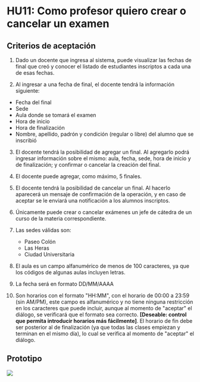 # HU11: Como profesor quiero crear o cancelar un examen

## Criterios de aceptación
1. Dado un docente que ingresa al sistema, puede visualizar las fechas de final que creó y conocer el listado de estudiantes inscriptos a cada una de esas fechas.

2. Al ingresar a una fecha de final, el docente tendrá la información siguiente:
+ Fecha del final
+ Sede
+ Aula donde se tomará el examen
+ Hora de inicio
+ Hora de finalización
+ Nombre, apellido, padrón y condición (regular o libre) del alumno que se inscribió

3. El docente tendrá la posibilidad de agregar un final. Al agregarlo podrá ingresar información sobre el mismo: aula, fecha, sede, hora de inicio y de finalización; y confirmar o cancelar la creación del final.

4. El docente puede agregar, como máximo, 5 finales.

5. El docente tendrá la posibilidad de cancelar un final. Al hacerlo aparecerá un mensaje de confirmación de la operación, y en caso de aceptar se le enviará una notificación a los alumnos inscriptos.

6. Únicamente puede crear o cancelar exámenes un jefe de cátedra de un curso de la materia correspondiente.

7. Las sedes válidas son:
    - Paseo Colón
    - Las Heras
    - Ciudad Universitaria
    
8. El aula es un campo alfanumérico de menos de 100 caracteres, ya que los códigos de algunas aulas incluyen letras.

9. La fecha será en formato DD/MM/AAAA

10. Son horarios con el formato "HH:MM", con el horario de 00:00 a 23:59 (sin AM/PM), este campo es alfanumérico y no tiene ninguna restricción en los caracteres que puede incluir, aunque al momento de "aceptar" el diálogo, se verificará que el formato sea correcto. **[Deseable: control que permita introducir horarios más fácilmente]**. El horario de fin debe ser posterior al de finalización (ya que todas las clases empiezan y terminan en el mismo día), lo cual se verifica al momento de "aceptar" el diálogo.
## Prototipo
![](./prototipos/crear_eliminar_final.png)
